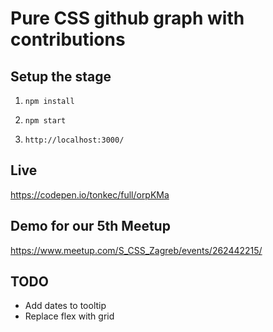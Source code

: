 # Pure CSS github graph with contributions

## Setup the stage

1. `npm install`

2. `npm start`

3. `http://localhost:3000/`

## Live
https://codepen.io/tonkec/full/orpKMa

## Demo for our 5th Meetup
https://www.meetup.com/S_CSS_Zagreb/events/262442215/

## TODO 
 - Add dates to tooltip
 - Replace flex with grid
